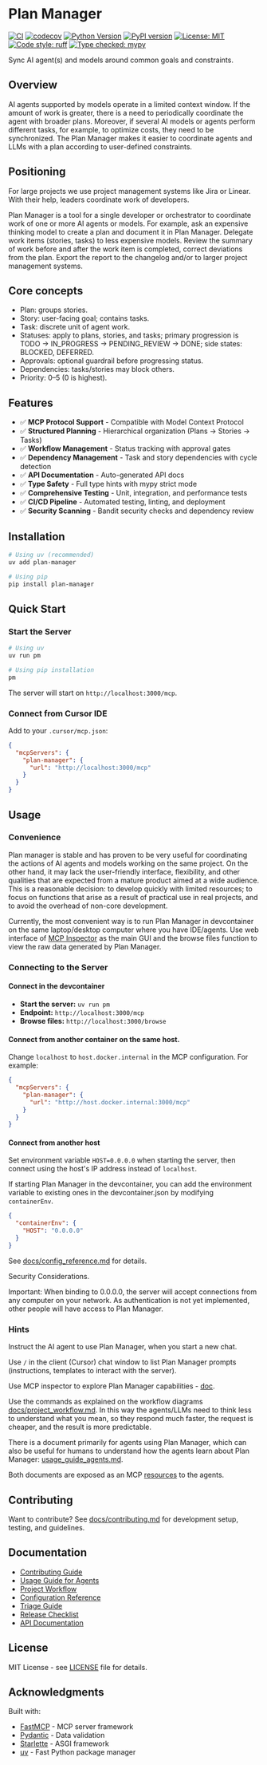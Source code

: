 # Plan Manager

[![CI](https://github.com/sgrade/plan-manager/actions/workflows/ci.yml/badge.svg)](https://github.com/sgrade/plan-manager/actions/workflows/ci.yml)
[![codecov](https://codecov.io/gh/sgrade/plan-manager/branch/main/graph/badge.svg)](https://codecov.io/gh/sgrade/plan-manager)
[![Python Version](https://img.shields.io/pypi/pyversions/plan-manager.svg)](https://pypi.org/project/plan-manager/)
[![PyPI version](https://badge.fury.io/py/plan-manager.svg)](https://badge.fury.io/py/plan-manager)
[![License: MIT](https://img.shields.io/badge/License-MIT-yellow.svg)](https://opensource.org/licenses/MIT)
[![Code style: ruff](https://img.shields.io/badge/code%20style-ruff-000000.svg)](https://github.com/astral-sh/ruff)
[![Type checked: mypy](https://img.shields.io/badge/type%20checked-mypy-blue.svg)](https://mypy-lang.org/)

Sync AI agent(s) and models around common goals and constraints.

## Overview

AI agents supported by models operate in a limited context window. If the amount of work is greater, there is a need to periodically coordinate the agent with broader plans. Moreover, if several AI models or agents perform different tasks, for example, to optimize costs, they need to be synchronized. The Plan Manager makes it easier to coordinate agents and LLMs with a plan according to user-defined constraints.

## Positioning

For large projects we use project management systems like Jira or Linear. With their help, leaders coordinate work of developers.

Plan Manager is a tool for a single developer or orchestrator to coordinate work of one or more AI agents or models. For example, ask an expensive thinking model to create a plan and document it in Plan Manager. Delegate work items (stories, tasks) to less expensive models. Review the summary of work before and after the work item is completed, correct deviations from the plan. Export the report to the changelog and/or to larger project management systems.

## Core concepts

- Plan: groups stories.
- Story: user-facing goal; contains tasks.
- Task: discrete unit of agent work.
- Statuses: apply to plans, stories, and tasks; primary progression is TODO → IN_PROGRESS → PENDING_REVIEW → DONE; side states: BLOCKED, DEFERRED.
- Approvals: optional guardrail before progressing status.
- Dependencies: tasks/stories may block others.
- Priority: 0–5 (0 is highest).

## Features

- ✅ **MCP Protocol Support** - Compatible with Model Context Protocol
- ✅ **Structured Planning** - Hierarchical organization (Plans → Stories → Tasks)
- ✅ **Workflow Management** - Status tracking with approval gates
- ✅ **Dependency Management** - Task and story dependencies with cycle detection
- ✅ **API Documentation** - Auto-generated API docs
- ✅ **Type Safety** - Full type hints with mypy strict mode
- ✅ **Comprehensive Testing** - Unit, integration, and performance tests
- ✅ **CI/CD Pipeline** - Automated testing, linting, and deployment
- ✅ **Security Scanning** - Bandit security checks and dependency review

## Installation

```bash
# Using uv (recommended)
uv add plan-manager

# Using pip
pip install plan-manager
```

## Quick Start

### Start the Server

```bash
# Using uv
uv run pm

# Using pip installation
pm
```

The server will start on `http://localhost:3000/mcp`.

### Connect from Cursor IDE

Add to your `.cursor/mcp.json`:

```json
{
  "mcpServers": {
    "plan-manager": {
      "url": "http://localhost:3000/mcp"
    }
  }
}
```

## Usage

### Convenience

Plan manager is stable and has proven to be very useful for coordinating the actions of AI agents and models working on the same project. On the other hand, it may lack the user-friendly interface, flexibility, and other qualities that are expected from a mature product aimed at a wide audience. This is a reasonable decision: to develop quickly with limited resources; to focus on functions that arise as a result of practical use in real projects, and to avoid the overhead of non-core development.

Currently, the most convenient way is to run Plan Manager in devcontainer on the same laptop/desktop computer where you have IDE/agents. Use web interface of [MCP Inspector](dev/mcp-inspector/README.md) as the main GUI and the browse files function to view the raw data generated by Plan Manager.

### Connecting to the Server

#### Connect in the devcontainer

- **Start the server:** `uv run pm`
- **Endpoint:** `http://localhost:3000/mcp`
- **Browse files:** `http://localhost:3000/browse`

#### Connect from another container on the same host.

Change `localhost` to `host.docker.internal` in the MCP configuration. For example:

```json
{
  "mcpServers": {
    "plan-manager": {
      "url": "http://host.docker.internal:3000/mcp"
    }
  }
}
```

#### Connect from another host

Set environment variable `HOST=0.0.0.0` when starting the server, then connect using the host's IP address instead of `localhost`.

If starting Plan Manager in the devcontainer, you can add the environment variable to existing ones in the devcontainer.json by modifying `containerEnv`.

```json
{
  "containerEnv": {
    "HOST": "0.0.0.0"
  }
}
```

See [docs/config_reference.md](docs/config_reference.md) for details.

Security Considerations.

Important: When binding to 0.0.0.0, the server will accept connections from any computer on your network. As authentication is not yet implemented, other people will have access to Plan Manager.

### Hints

Instruct the AI agent to use Plan Manager, when you start a new chat.

Use `/` in the client (Cursor) chat window to list Plan Manager prompts (instructions, templates to interact with the server).

Use MCP inspector to explore Plan Manager capabilities - [doc](dev/mcp-inspector/README.md).

Use the commands as explained on the workflow diagrams [docs/project_workflow.md](docs/project_workflow.md). In this way the agents/LLMs need to think less to understand what you mean, so they respond much faster, the request is cheaper, and the result is more predictable.

There is a document primarily for agents using Plan Manager, which can also be useful for humans to understand how the agents learn about Plan Manager: [usage_guide_agents.md](docs/usage_guide_agents.md).

Both documents are exposed as an MCP [resources](https://modelcontextprotocol.io/specification/2025-06-18/server/resources) to the agents.

## Contributing

Want to contribute? See [docs/contributing.md](docs/contributing.md) for development setup, testing, and guidelines.

## Documentation

- [Contributing Guide](docs/contributing.md)
- [Usage Guide for Agents](docs/usage_guide_agents.md)
- [Project Workflow](docs/project_workflow.md)
- [Configuration Reference](docs/config_reference.md)
- [Triage Guide](docs/triage_guide.md)
- [Release Checklist](docs/release_checklist.md)
- [API Documentation](https://sgrade.github.io/plan-manager/)

## License

MIT License - see [LICENSE](LICENSE) file for details.

## Acknowledgments

Built with:
- [FastMCP](https://github.com/jlowin/fastmcp) - MCP server framework
- [Pydantic](https://pydantic-docs.helpmanual.io/) - Data validation
- [Starlette](https://www.starlette.io/) - ASGI framework
- [uv](https://github.com/astral-sh/uv) - Fast Python package manager
